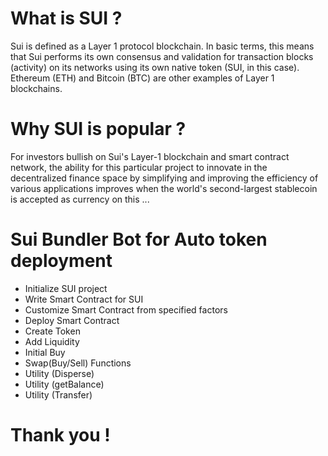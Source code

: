 # What is SUI ?

Sui is defined as a Layer 1 protocol blockchain. In basic terms, this means that Sui performs its own consensus and validation for transaction blocks (activity) on its networks using its own native token (SUI, in this case). Ethereum (ETH) and Bitcoin (BTC) are other examples of Layer 1 blockchains.

# Why SUI is popular ?

For investors bullish on Sui's Layer-1 blockchain and smart contract network, the ability for this particular project to innovate in the decentralized finance space by simplifying and improving the efficiency of various applications improves when the world's second-largest stablecoin is accepted as currency on this ...

# Sui Bundler Bot for Auto token deployment

- Initialize SUI project
- Write Smart Contract for SUI
- Customize Smart Contract from specified factors
- Deploy Smart Contract
- Create Token
- Add Liquidity
- Initial Buy
- Swap(Buy/Sell) Functions
- Utility (Disperse) 
- Utility (getBalance)
- Utility (Transfer)

# Thank you !
